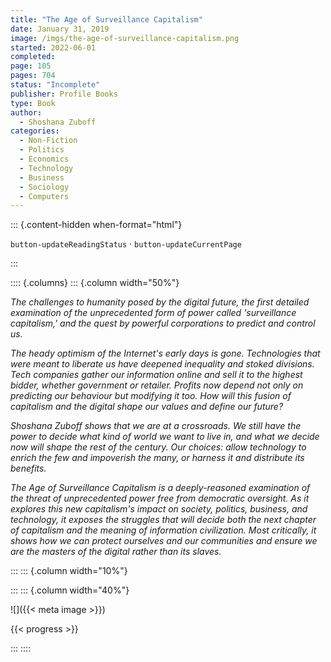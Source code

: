 ```yaml
---
title: "The Age of Surveillance Capitalism"
date: January 31, 2019
image: /imgs/the-age-of-surveillance-capitalism.png
started: 2022-06-01
completed: 
page: 105
pages: 704
status: "Incomplete"
publisher: Profile Books
type: Book
author:
  - Shoshana Zuboff
categories:
  - Non-Fiction
  - Politics
  - Economics
  - Technology
  - Business
  - Sociology
  - Computers
---
```


::: {.content-hidden when-format="html"}

`button-updateReadingStatus`  · `button-updateCurrentPage`

:::

:::: {.columns}
::: {.column width="50%"}

_The challenges to humanity posed by the digital future, the first detailed examination of the unprecedented form of power called 'surveillance capitalism,' and the quest by powerful corporations to predict and control us._

_The heady optimism of the Internet's early days is gone. Technologies that were meant to liberate us have deepened inequality and stoked divisions. Tech companies gather our information online and sell it to the highest bidder, whether government or retailer. Profits now depend not only on predicting our behaviour but modifying it too. How will this fusion of capitalism and the digital shape our values and define our future?_

_Shoshana Zuboff shows that we are at a crossroads. We still have the power to decide what kind of world we want to live in, and what we decide now will shape the rest of the century. Our choices: allow technology to enrich the few and impoverish the many, or harness it and distribute its benefits._

_The Age of Surveillance Capitalism is a deeply-reasoned examination of the threat of unprecedented power free from democratic oversight. As it explores this new capitalism's impact on society, politics, business, and technology, it exposes the struggles that will decide both the next chapter of capitalism and the meaning of information civilization. Most critically, it shows how we can protect ourselves and our communities and ensure we are the masters of the digital rather than its slaves._

:::
::: {.column width="10%"}
<!-- empty column to create gap -->
:::
::: {.column width="40%"}

![]({{< meta image >}})

{{< progress >}}

:::
::::
